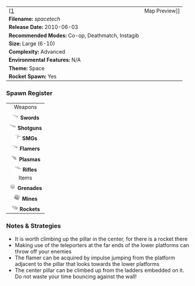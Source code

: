 |                                                            |                    |
|------------------------------------------------------------|--------------------|
| \[[1](File:Spacetech.png%7Cthumb%7Ccenter)|Map Preview\]\] | **Author: "*T1*"** |
| **Filename:** *spacetech*                                  |
| **Release Date:** 2010-06-03                               |
| **Recommended Modes:** Co-op, Deathmatch, Instagib         |
| **Size:** Large (6-10)                                     |
| **Complexity:** Advanced                                   |
| **Environmental Features:** N/A                            |
| **Theme:** Space                                           |
| **Rocket Spawn:** Yes                                      |

### Spawn Register

|                                                                                             |
|:-------------------------------------------------------------------------------------------:|
|                                           Weapons                                           |
|     <img src="Sword.png" title="fig:Sword.png" alt="Sword.png" width="20" /> **Swords**     |
| <img src="Shotgun.png" title="fig:Shotgun.png" alt="Shotgun.png" width="20" /> **Shotguns** |
|         <img src="Smg.png" title="fig:Smg.png" alt="Smg.png" width="20" /> **SMGs**         |
|   <img src="Flamer.png" title="fig:Flamer.png" alt="Flamer.png" width="20" /> **Flamers**   |
|   <img src="Plasma.png" title="fig:Plasma.png" alt="Plasma.png" width="20" /> **Plasmas**   |
|     <img src="Rifle.png" title="fig:Rifle.png" alt="Rifle.png" width="20" /> **Rifles**     |
|                                            Items                                            |
| <img src="Grenade.png" title="fig:Grenade.png" alt="Grenade.png" width="20" /> **Grenades** |
|       <img src="Mine.png" title="fig:Mine.png" alt="Mine.png" width="20" /> **Mines**       |
|   <img src="Rocket.png" title="fig:Rocket.png" alt="Rocket.png" width="20" /> **Rockets**   |

### Notes & Strategies

-   It is worth climbing up the pillar in the center, for there is a rocket there
-   Making use of the teleporters at the far ends of the lower platforms can throw off your enemies
-   The flamer can be acquired by impulse jumping from the platform adjacent to the pillar that looks towards the lower platforms
-   The center pillar can be climbed up from the ladders embedded on it. Do not waste your time bouncing against the wall!


